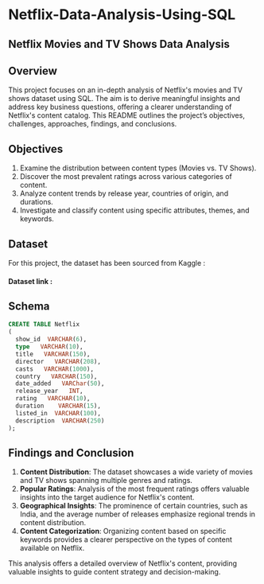 # Netflix-Data-Analysis-Using-SQL

## Netflix Movies and TV Shows Data Analysis     


## Overview  

This project focuses on an in-depth analysis of Netflix's movies and TV shows dataset using SQL. The aim is to derive meaningful insights and address key business questions, offering a clearer understanding of Netflix's content catalog. This README outlines the project’s objectives, challenges, approaches, findings, and conclusions.



## Objectives 

1. Examine the distribution between content types (Movies vs. TV Shows).  
2. Discover the most prevalent ratings across various categories of content.  
3. Analyze content trends by release year, countries of origin, and durations.  
4. Investigate and classify content using specific attributes, themes, and keywords.



## Dataset

 For this project, the dataset has been sourced from Kaggle :
 ####  Dataset link :

 

## Schema 

```sql 
CREATE TABLE Netflix
(
  show_id  VARCHAR(6),
  type   VARCHAR(10),
  title   VARCHAR(150),
  director   VARCHAR(208),
  casts   VARCHAR(1000),
  country   VARCHAR(150),
  date_added   VARChar(50),
  release_year   INT,
  rating   VARCHAR(10),
  duration    VARCHAR(15),
  listed_in  VARCHAR(100),
  description  VARCHAR(250)
);
```

## Findings and Conclusion  

1. **Content Distribution**: The dataset showcases a wide variety of movies and TV shows spanning multiple genres and ratings.  
2. **Popular Ratings**: Analysis of the most frequent ratings offers valuable insights into the target audience for Netflix's content.  
3. **Geographical Insights**: The prominence of certain countries, such as India, and the average number of releases emphasize regional trends in content distribution.  
4. **Content Categorization**: Organizing content based on specific keywords provides a clearer perspective on the types of content available on Netflix.
   
This analysis offers a detailed overview of Netflix's content, providing valuable insights to guide content strategy and decision-making.



